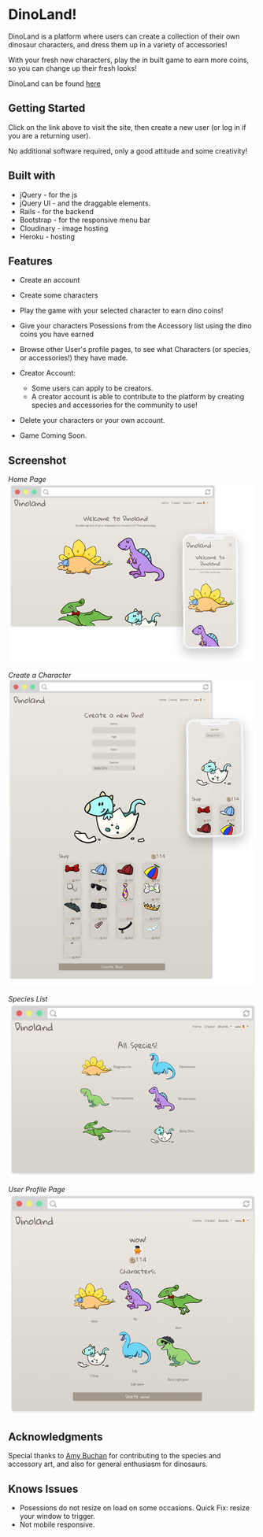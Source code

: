 # DinoLand!

DinoLand is a platform where users can create a collection of their own dinosaur characters, and dress them up in a variety of accessories!

With your fresh new characters, play the in built game to earn more coins, so you can change up their fresh looks!

DinoLand can be found [here](https://dinoland-project.herokuapp.com/)

## Getting Started

Click on the link above to visit the site, then create a new user (or log in if you are a returning user).

No additional software required, only a good attitude and some creativity!

## Built with

- jQuery - for the js
- jQuery UI - and the draggable elements.
- Rails - for the backend
- Bootstrap - for the responsive menu bar
- Cloudinary - image hosting
- Heroku - hosting

## Features

- Create an account
- Create some characters
- Play the game with your selected character to earn dino coins!
- Give your characters Posessions from the Accessory list using the dino coins you have earned
- Browse other User's profile pages, to see what Characters (or species, or accessories!) they have made.


- Creator Account:
  - Some users can apply to be creators.
  - A creator account is able to contribute to the platform by creating species and accessories for the community to use!


- Delete your characters or your own account.

- Game Coming Soon.

## Screenshot

*Home Page*
![Screenshot 1](./app/assets/images/screenshots/screenshot_01_homepage_combo.png)

*Create a Character*
![Screenshot 2](./app/assets/images/screenshots/screenshot_04_create_combo.png)

*Species List*
![Screenshot 3](./app/assets/images/screenshots/screenshot_02_species.png)

*User Profile Page*
![Screenshot 4](./app/assets/images/screenshots/screenshot_03_profilepage.png)


## Acknowledgments

Special thanks to [Amy Buchan](www.amybuchan.com) for contributing to the species and accessory art, and also for general enthusiasm for dinosaurs.

## Knows Issues

- Posessions do not resize on load on some occasions. Quick Fix: resize your window to trigger.
- Not mobile responsive.
